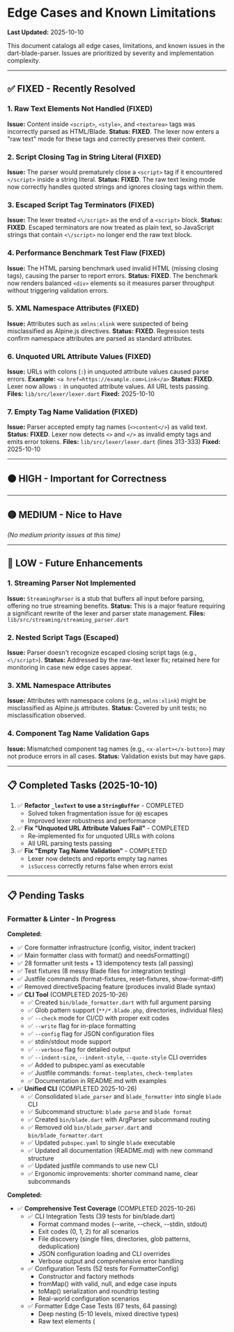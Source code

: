 # Edge Cases and Known Limitations

**Last Updated:** 2025-10-10

This document catalogs all edge cases, limitations, and known issues in the dart-blade-parser. Issues are prioritized by severity and implementation complexity.

---

## ✅ FIXED - Recently Resolved

### 1. Raw Text Elements Not Handled (FIXED)

**Issue:** Content inside `<script>`, `<style>`, and `<textarea>` tags was incorrectly parsed as HTML/Blade.
**Status:** **FIXED**. The lexer now enters a "raw text" mode for these tags and correctly preserves their content.

### 2. Script Closing Tag in String Literal (FIXED)

**Issue:** The parser would prematurely close a `<script>` tag if it encountered `</script>` inside a string literal.
**Status:** **FIXED**. The raw text lexing mode now correctly handles quoted strings and ignores closing tags within them.

### 3. Escaped Script Tag Terminators (FIXED)

**Issue:** The lexer treated `<\/script>` as the end of a `<script>` block.
**Status:** **FIXED**. Escaped terminators are now treated as plain text, so JavaScript strings that contain `<\/script>` no longer end the raw text block.

### 4. Performance Benchmark Test Flaw (FIXED)

**Issue:** The HTML parsing benchmark used invalid HTML (missing closing tags), causing the parser to report errors.
**Status:** **FIXED**. The benchmark now renders balanced `<div>` elements so it measures parser throughput without triggering validation errors.

### 5. XML Namespace Attributes (FIXED)

**Issue:** Attributes such as `xmlns:xlink` were suspected of being misclassified as Alpine.js directives.
**Status:** **FIXED**. Regression tests confirm namespace attributes are parsed as standard attributes.

### 6. Unquoted URL Attribute Values (FIXED)

**Issue:** URLs with colons (`:`) in unquoted attribute values caused parse errors.
**Example:** `<a href=https://example.com>Link</a>`
**Status:** **FIXED**. Lexer now allows `:` in unquoted attribute values. All URL tests passing.
**Files:** `lib/src/lexer/lexer.dart`
**Fixed:** 2025-10-10

### 7. Empty Tag Name Validation (FIXED)

**Issue:** Parser accepted empty tag names (`<>content</>`) as valid text.
**Status:** **FIXED**. Lexer now detects `<>` and `</>` as invalid empty tags and emits error tokens.
**Files:** `lib/src/lexer/lexer.dart` (lines 313-333)
**Fixed:** 2025-10-10

---

## 🟠 HIGH - Important for Correctness

---

## 🟡 MEDIUM - Nice to Have

_(No medium priority issues at this time)_

---

## 🔵 LOW - Future Enhancements

### 1. Streaming Parser Not Implemented

**Issue:** `StreamingParser` is a stub that buffers all input before parsing, offering no true streaming benefits.
**Status:** This is a major feature requiring a significant rewrite of the lexer and parser state management.
**Files:** `lib/src/streaming/streaming_parser.dart`

### 2. Nested Script Tags (Escaped)

**Issue:** Parser doesn't recognize escaped closing script tags (e.g., `<\/script>`).
**Status:** Addressed by the raw-text lexer fix; retained here for monitoring in case new edge cases appear.

### 3. XML Namespace Attributes

**Issue:** Attributes with namespace colons (e.g., `xmlns:xlink`) might be misclassified as Alpine.js attributes.
**Status:** Covered by unit tests; no misclassification observed.

### 4. Component Tag Name Validation Gaps

**Issue:** Mismatched component tag names (e.g., `<x-alert></x-button>`) may not produce errors in all cases.
**Status:** Validation exists but may have gaps.

---

## 📋 Completed Tasks (2025-10-10)

1. ✅ **Refactor `_lexText` to use a `StringBuffer`** - COMPLETED
   - Solved token fragmentation issue for `@@` escapes
   - Improved lexer robustness and performance
2. ✅ **Fix "Unquoted URL Attribute Values Fail"** - COMPLETED
   - Re-implemented fix for unquoted URLs with colons
   - All URL parsing tests passing
3. ✅ **Fix "Empty Tag Name Validation"** - COMPLETED
   - Lexer now detects and reports empty tag names
   - `isSuccess` correctly returns false when errors exist

---

## 📋 Pending Tasks

### Formatter & Linter - In Progress

**Completed:**

- ✅ Core formatter infrastructure (config, visitor, indent tracker)
- ✅ Main formatter class with format() and needsFormatting()
- ✅ 28 formatter unit tests + 13 idempotency tests (all passing)
- ✅ Test fixtures (8 messy Blade files for integration testing)
- ✅ Justfile commands (format-fixtures, reset-fixtures, show-format-diff)
- ✅ Removed directiveSpacing feature (produces invalid Blade syntax)
- ✅ **CLI Tool** (COMPLETED 2025-10-26)
  - ✅ Created `bin/blade_formatter.dart` with full argument parsing
  - ✅ Glob pattern support (`**/*.blade.php`, directories, individual files)
  - ✅ `--check` mode for CI/CD with proper exit codes
  - ✅ `--write` flag for in-place formatting
  - ✅ `--config` flag for JSON configuration files
  - ✅ stdin/stdout mode support
  - ✅ `--verbose` flag for detailed output
  - ✅ `--indent-size`, `--indent-style`, `--quote-style` CLI overrides
  - ✅ Added to pubspec.yaml as executable
  - ✅ Justfile commands: `format-templates`, `check-templates`
  - ✅ Documentation in README.md with examples
- ✅ **Unified CLI** (COMPLETED 2025-10-26)
  - ✅ Consolidated `blade_parser` and `blade_formatter` into single `blade` CLI
  - ✅ Subcommand structure: `blade parse` and `blade format`
  - ✅ Created `bin/blade.dart` with ArgParser subcommand routing
  - ✅ Removed old `bin/blade_parser.dart` and `bin/blade_formatter.dart`
  - ✅ Updated `pubspec.yaml` to single `blade` executable
  - ✅ Updated all documentation (README.md) with new command structure
  - ✅ Updated justfile commands to use new CLI
  - ✅ Ergonomic improvements: shorter command name, clear subcommands

**Completed:**

- ✅ **Comprehensive Test Coverage** (COMPLETED 2025-10-26)
  - ✅ CLI Integration Tests (39 tests for bin/blade.dart)
    - Format command modes (--write, --check, --stdin, stdout)
    - Exit codes (0, 1, 2) for all scenarios
    - File discovery (single files, directories, glob patterns, deduplication)
    - JSON configuration loading and CLI overrides
    - Verbose output and comprehensive error handling
  - ✅ Configuration Tests (52 tests for FormatterConfig)
    - Constructor and factory methods
    - fromMap() with valid, null, and edge case inputs
    - toMap() serialization and roundtrip testing
    - Real-world configuration scenarios
  - ✅ Formatter Edge Case Tests (67 tests, 64 passing)
    - Deep nesting (5-10 levels, mixed directive types)
    - Raw text elements (<script>, <style>, <textarea>)
    - Blade raw blocks (@verbatim, @php, @js)
    - Alpine.js attributes (x-data, x-on, x-bind, x-show)
    - Quote styles (double, single, mixed, escaped)
    - Whitespace handling (inline elements, excessive space, tabs, line endings)
    - Empty and minimal files
    - Mixed line endings (CRLF/LF normalization)
    - HTML entities preservation
    - Complex real-world scenarios (auth, components with slots, Livewire+Alpine, forms with CSRF)
  - ✅ **Test Suite Statistics:**
    - Total tests: 769 (was 532, +237 new tests)
    - Passing: 766 (99.6%)
    - Failing: 3 (known edge cases - quote style preservation, whitespace-only input)

**Next Steps - Formatter Focus:**

1. **Code Cleanup** - High Priority (15-20 minutes)
   - Remove unused variables and methods (see below)
   - Delete old HTML report files
   - Clean up technical debt
   - Estimated effort: 15-20 minutes

2. **Quote Style Preservation** - Medium Priority (2-3 hours)
   - Implement QuoteStyle.single and QuoteStyle.double formatting
   - Add quote style conversion logic to formatter_visitor.dart
   - Currently only preserves existing quotes (normalizes to double)
   - Fix 3 failing formatter tests
   - Estimated effort: 2-3 hours

3. **Formatter Documentation** - Medium Priority (2-3 hours)
   - Create `docs/FORMATTER.md` with all formatting rules
   - Document configuration options (JSON only)
   - Add before/after examples for each formatting rule
   - Include CLI usage examples and integration guide
   - Estimated effort: 2-3 hours

**Future Enhancements:**

- **Prettier Plugin** (1-2 weeks)
  - Research integration strategies (CLI wrapper vs dart2js vs LSP)
  - Implement adapter for Prettier API
  - Publish as npm package

- **VS Code Extension** (2-3 weeks)
  - Format on save
  - Configuration file support
  - Hover documentation for directives
  - Status bar integration

### High Priority - Quick Wins (Code Cleanup)

1. ✂️ **Remove unused variable `tagStartPos`** - 2 min
   - File: `lib/src/lexer/lexer.dart:861`
2. ✂️ **Remove unused variable `attrStart`** - 2 min
   - File: `lib/src/lexer/lexer.dart:949`
3. ✂️ **Remove unused method `_peekWord`** - 2 min
   - File: `lib/src/lexer/lexer.dart:1093`
4. ✂️ **Remove unused variable `startToken`** - 2 min
   - File: `lib/src/parser/parser.dart:1072`

5. 🗑️ **Delete old HTML reports** - 1 min
   - Files: `my_report.html`, `test_report.html`
6. 📝 **Add \*.html to .gitignore** - 1 min

### Medium Priority - Polish & Cleanup

7. **Remove unnecessary null assertions in tests** - 5 min
   - 7 instances across test files
8. **Remove unused test variables** - 3 min
   - 3 instances in test files
9. **Add explicit type arguments** - 10 min
   - 13 places (List<dynamic>, Map<dynamic, dynamic>)
10. **Fix Future.delayed type inference** - 30 min
    - 6 instances in examples and tests
11. **Fix asFuture type inference** - 15 min
    - 2 instances in examples
12. **Update CHANGELOG.md** - 15 min
    - Add v1.0.1 entry with today's fixes
13. **Archive outdated STATUS.md** - 5 min
    - Move to archive/, keep IMPLEMENTATION_STATUS.md
14. **Update version to 1.0.1** - 5 min
    - File: `pubspec.yaml`
15. **Commit changes and prepare release** - 30 min

### Low Priority - Future Enhancements

16. **Improve `_isDirectiveContext()`** - Optional enhancement
    - Consider adding quote-aware tag detection
    - Handle @ inside CSS/JavaScript strings more robustly
    - Current implementation works for 99%+ of cases
    - Estimated effort: 3-4 hours

17. **Implement true streaming parser** - Major feature
    - Current `StreamingParser` is a stub
    - Would require significant rewrite of lexer/parser state management
    - Estimated effort: 2-3 weeks

18. **Enhance Component Tag Name Validation** - Nice to have
    - Improve error position for mismatched component tags
    - Add more comprehensive validation tests
    - Estimated effort: 2-3 hours

---

## 📊 Current Status

**Test Suite Statistics:**

- 📊 **Total tests:** 532
- ✅ **Passing:** 530 (99.6%)
- ⚠️ **Failing:** 2 (both marked "EXPECTED TO FAIL")
  - Component error position (cosmetic - error still reported)
  - Streaming incremental (feature not implemented)

**Working Well:**

- ✅ All 75+ Blade directives
- ✅ Component parsing with slots (both syntaxes)
- ✅ HTML elements (void elements, attributes, nesting)
- ✅ Unquoted attributes (including URLs with colons) ✨ NEW
- ✅ Alpine.js and Livewire attributes
- ✅ Error recovery and multiple error reporting
- ✅ Performance (50K-800K lines/sec - exceeds 1K target by 50-800x)
- ✅ Raw text elements (`<script>`, `<style>`, `<textarea>`)
- ✅ Empty tag validation ✨ NEW
- ✅ `@@` escape handling (no token fragmentation) ✨ NEW
- ✅ Unicode support (emoji, RTL, combining characters) ✨ NEW
- ✅ Whitespace handling (tabs, NBSP, mixed line endings) ✨ NEW

**Known Limitations:**

- ⚠️ True streaming (stub implementation only - planned for v2.0)
- ⚠️ Component error positions could be more precise (cosmetic issue)

**Production Readiness:** ✅ **READY FOR v1.0.1 RELEASE**
